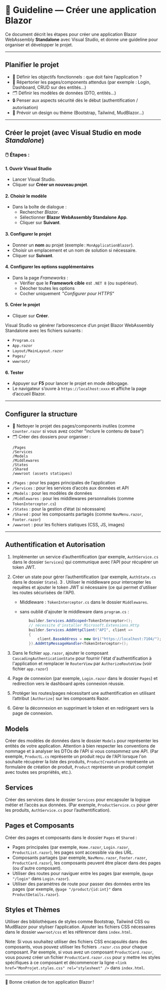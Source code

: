 # 📘 Guideline — Créer une application Blazor

Ce document décrit les étapes pour créer une application Blazor WebAssembly **Standalone** avec Visual Studio, et donne une guideline pour organiser et développer le projet.

---

## Planifier le projet

- 🎯 Définir les objectifs fonctionnels : que doit faire l’application ?
- 📑 Répertorier les pages/components attendus (par exemple : Login, Dashboard, CRUD sur des entités…)
- 🗂️ Définir les modèles de données (DTO, entités…)
- 🔒 Penser aux aspects sécurité dès le début (authentification / autorisation)
- 🎨 Prévoir un design ou thème (Bootstrap, Tailwind, MudBlazor…)

---

## Créer le projet (avec Visual Studio en mode _Standalone_)

### 🖱️ Étapes :

#### 1. Ouvrir Visual Studio

- Lancer Visual Studio.
- Cliquer sur **Créer un nouveau projet**.

#### 2. Choisir le modèle

- Dans la boîte de dialogue :
  - Rechercher _Blazor_.
  - Sélectionner **Blazor WebAssembly Standalone App**.
  - Cliquer sur **Suivant**.

#### 3. Configurer le projet

- Donner un **nom** au projet (exemple : `MonApplicationBlazor`).
- Choisir un emplacement et un nom de solution si nécessaire.
- Cliquer sur **Suivant**.

#### 4. Configurer les options supplémentaires

- Dans la page _Frameworks_ :
  - Vérifier que le **Framework cible** est `.NET 8` (ou supérieur).
  - Déocher toutes les options
  - Cocher uniquement  "_Configurer pour HTTPS_"

#### 5. Créer le projet

- Cliquer sur **Créer**.

Visual Studio va générer l’arborescence d’un projet Blazor WebAssembly Standalone avec les fichiers suivants :

- `Program.cs`
- `App.razor`
- `Layout/MainLayout.razor`
- `Pages/`
- `wwwroot/`

#### 6. Tester

- Appuyer sur **F5** pour lancer le projet en mode débogage.
- Le navigateur s’ouvre à `https://localhost:xxxx` et affiche la page d’accueil Blazor.

---

## Configurer la structure

- 🧹 Nettoyer le projet des pages/components inutiles (comme `Counter.razor` si vous avez cocher "inclure le contenu de base")
- 🗂️ Créer des dossiers pour organiser :
  ```
  /Pages
  /Services
  /Models
  /Middlewares
  /States
  /Shared
  /wwwroot (assets statiques)
  ```
- `/Pages` : pour les pages principales de l’application
- `/Services` : pour les services d’accès aux données et API
- `/Models` : pour les modèles de données
- `/Middlewares` : pour les middlewares personnalisés (comme `TokenInterceptor.cs`)
- `/States` : pour la gestion d’état (si nécessaire)
- `/Shared` : pour les composants partagés (comme `NavMenu.razor`, `Footer.razor`)
- `/wwwroot` : pour les fichiers statiques (CSS, JS, images)

---

## Authentification et Autorisation

1.  Implémenter un service d’authentification (par exemple, `AuthService.cs` dans le dossier `Services`) qui communique avec l'API pour récupérer un token JWT.
2.  Créer un state pour gérer l’authentification (par exemple, `AuthState.cs` dans le dossier `State`).
    3 . Utiliser le middleware pour intercepter les requêtes et ajouter le token JWT si nécessaire (ce qui permet d'utiliser les routes sécurisées de l'API).

    - Middleware : `TokenInterceptor.cs` dans le dossier `Middlewares`.
    - sans oublié d'ajouter le middleware dans `program.cs` :

      ```csharp
          builder.Services.AddScoped<TokenInterceptor>();
          // nécessite d'installer Microsoft.Extensions.Http
          builder.Services.AddHttpClient("API", client =>
          {
              client.BaseAddress = new Uri("https://localhost:7104/");
          }).AddHttpMessageHandler<TokenInterceptor>();
      ```

3.  Dans le fichier `app.razor`, ajouter le composant `CascadingAuthenticationState` pour fournir l'état d'authentification à l'application et remplacer le `RouterView` par `AuthorizeRouteView` (voir fichier `app.razor`)
4.  Page de connexion (par exemple, `Login.razor` dans le dossier `Pages`) et redirection vers le dashboard après connexion réussie.
5.  Protéger les routes/pages nécessitant une authentification en utilisant l’attribut `[Authorize]` sur les composants Razor.
6.  Gérer la déconnexion en supprimant le token et en redirigeant vers la page de connexion.

## Models

Créer des modèles de données dans le dossier `Models` pour représenter les entités de votre application. Attention à bien respecter les conventions de nommage et à analyser les DTOs de l'API si vous consommez une API. (Par exemple, `ProductL.cs` représente un produit reçu de l'API lorsque l'on souhaite récupérer la liste des produits, `ProductCreateForm` représente un formulaire de création de produit, `Product` représente un produit complet avec toutes ses propriétés, etc.).

## Services

Créer des services dans le dossier `Services` pour encapsuler la logique métier et l’accès aux données. (Par exemple, `ProductService.cs` pour gérer les produits, `AuthService.cs` pour l’authentification).

## Pages et Composants

Créer des pages et composants dans le dossier `Pages` et `Shared` :

- Pages principales (par exemple, `Home.razor`, `Login.razor`, `ProductList.razor`), les pages sont accessible via des URL.
- Composants partagés (par exemple, `NavMenu.razor`, `Footer.razor`, `ProductCard.razor`), les composants peuvent être placer dans des pages (ou d'autre composant).
- Utiliser des routes pour naviguer entre les pages (par exemple, `@page "/login"` dans `Login.razor`).
- Utiliser des paramètres de route pour passer des données entre les pages (par exemple, `@page "/product/{id:int}"` dans `ProductDetails.razor`).

## Styles et Thèmes

Utiliser des bibliothèques de styles comme Bootstrap, Tailwind CSS ou MudBlazor pour styliser l’application. Ajouter les fichiers CSS nécessaires dans le dossier `wwwroot/css` et les référencer dans `index.html`.

Note: Si vous souhaitez utiliser des fichiers CSS encapsulés dans des composants, vous pouvez utiliser les fichiers `.razor.css` pour chaque composant. Par exemple, si vous avez un composant `ProductCard.razor`, vous pouvez créer un fichier `ProductCard.razor.css` pour y mettre les styles spécifiques à ce composant et décommencer la ligne `<link href="MonProjet.styles.css" rel="stylesheet" />` dans `index.html`.

---

🚀 Bonne création de ton application Blazor !

